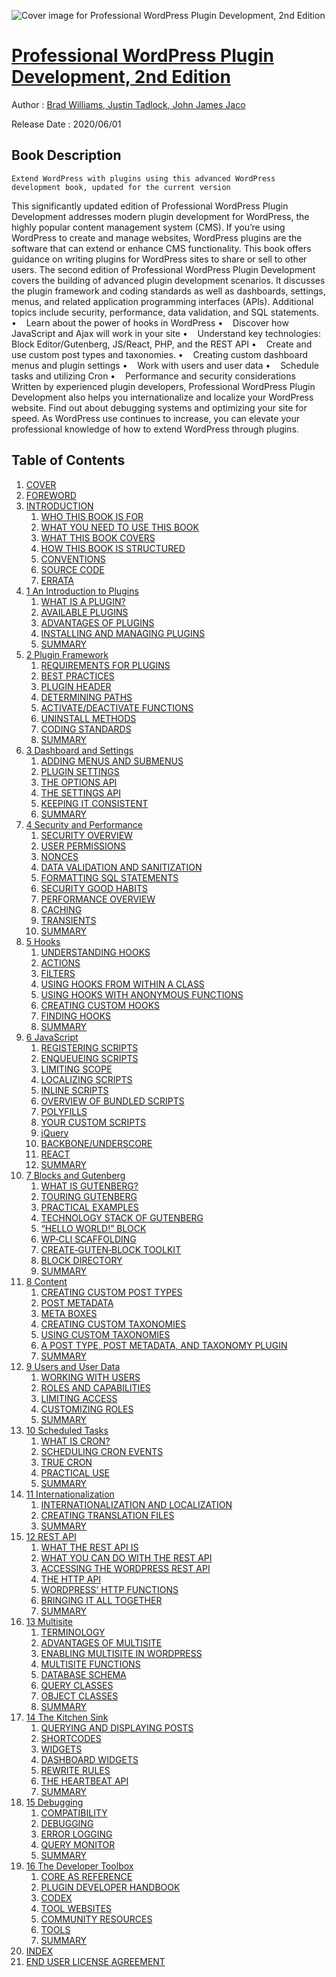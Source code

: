 ![Cover image for Professional WordPress Plugin Development, 2nd Edition](https://imgdetail.ebookreading.net/cover/cover/20201212/EB9781119666943.jpg)

[Professional WordPress Plugin Development, 2nd Edition](https://ebookreading.net/view/book/Professional+WordPress+Plugin+Development%2C+2nd+Edition-EB9781119666943_1.html "Professional WordPress Plugin Development, 2nd Edition")
====================================================================================================================

Author : [Brad Williams](https://ebookreading.net/search/author/Brad+Williams),[ 
            Justin Tadlock](https://ebookreading.net/search/author/+%0D%0A++++++++++++Justin+Tadlock),[ 
            John James Jaco](https://ebookreading.net/search/author/+%0D%0A++++++++++++John+James+Jaco)

Release Date : 2020/06/01

Book Description
-----------------


    
    Extend WordPress with plugins using this advanced WordPress development book, updated for the current version
This significantly updated edition of Professional WordPress Plugin Development addresses modern plugin development for WordPress, the highly popular content management system (CMS). If you’re using WordPress to create and manage websites, WordPress plugins are the software that can extend or enhance CMS functionality. This book offers guidance on writing plugins for WordPress sites to share or sell to other users.
The second edition of Professional WordPress Plugin Development covers the building of advanced plugin development scenarios. It discusses the plugin framework and coding standards as well as dashboards, settings, menus, and related application programming interfaces (APIs). Additional topics include security, performance, data validation, and SQL statements.
•&nbsp;&nbsp;&nbsp; Learn about the power of hooks in WordPress
•&nbsp;&nbsp;&nbsp; Discover how JavaScript and Ajax will work in your site
•&nbsp;&nbsp;&nbsp; Understand key technologies: Block Editor/Gutenberg, JS/React, PHP, and the REST API
•&nbsp;&nbsp;&nbsp; Create and use custom post types and taxonomies.
•&nbsp;&nbsp;&nbsp; Creating custom dashboard menus and plugin settings
•&nbsp;&nbsp;&nbsp; Work with users and user data
•&nbsp;&nbsp;&nbsp; Schedule tasks and utilizing Cron
•&nbsp;&nbsp;&nbsp; Performance and security considerations
Written by experienced plugin developers, Professional WordPress Plugin Development also helps you internationalize and localize your WordPress website. Find out about debugging systems and optimizing your site for speed. As WordPress use continues to increase, you can elevate your professional knowledge of how to extend WordPress through plugins.

  

Table of Contents
-----------------

1. [COVER](https://ebookreading.net/view/book/Professional+WordPress+Plugin+Development%2C+2nd+Edition-EB9781119666943_1.html)
1. [FOREWORD](https://ebookreading.net/view/book/Professional+WordPress+Plugin+Development%2C+2nd+Edition-EB9781119666943_4.html)
1. [INTRODUCTION](https://ebookreading.net/view/book/Professional+WordPress+Plugin+Development%2C+2nd+Edition-EB9781119666943_5.html)
    1. [WHO THIS BOOK IS FOR](https://ebookreading.net/view/book/Professional+WordPress+Plugin+Development%2C+2nd+Edition-EB9781119666943_5.html#head-2-129)
    1. [WHAT YOU NEED TO USE THIS BOOK](https://ebookreading.net/view/book/Professional+WordPress+Plugin+Development%2C+2nd+Edition-EB9781119666943_5.html#head-2-130)
    1. [WHAT THIS BOOK COVERS](https://ebookreading.net/view/book/Professional+WordPress+Plugin+Development%2C+2nd+Edition-EB9781119666943_5.html#head-2-131)
    1. [HOW THIS BOOK IS STRUCTURED](https://ebookreading.net/view/book/Professional+WordPress+Plugin+Development%2C+2nd+Edition-EB9781119666943_5.html#head-2-132)
    1. [CONVENTIONS](https://ebookreading.net/view/book/Professional+WordPress+Plugin+Development%2C+2nd+Edition-EB9781119666943_5.html#head-2-133)
    1. [SOURCE CODE](https://ebookreading.net/view/book/Professional+WordPress+Plugin+Development%2C+2nd+Edition-EB9781119666943_5.html#head-2-134)
    1. [ERRATA](https://ebookreading.net/view/book/Professional+WordPress+Plugin+Development%2C+2nd+Edition-EB9781119666943_5.html#head-2-135)
1. [1 An Introduction to Plugins](https://ebookreading.net/view/book/Professional+WordPress+Plugin+Development%2C+2nd+Edition-EB9781119666943_6.html)
    1. [WHAT IS A PLUGIN?](https://ebookreading.net/view/book/Professional+WordPress+Plugin+Development%2C+2nd+Edition-EB9781119666943_6.html#head-2-1)
    1. [AVAILABLE PLUGINS](https://ebookreading.net/view/book/Professional+WordPress+Plugin+Development%2C+2nd+Edition-EB9781119666943_6.html#head-2-2)
    1. [ADVANTAGES OF PLUGINS](https://ebookreading.net/view/book/Professional+WordPress+Plugin+Development%2C+2nd+Edition-EB9781119666943_6.html#head-2-3)
    1. [INSTALLING AND MANAGING PLUGINS](https://ebookreading.net/view/book/Professional+WordPress+Plugin+Development%2C+2nd+Edition-EB9781119666943_6.html#head-2-4)
    1. [SUMMARY](https://ebookreading.net/view/book/Professional+WordPress+Plugin+Development%2C+2nd+Edition-EB9781119666943_6.html#head-2-5)
1. [2 Plugin Framework](https://ebookreading.net/view/book/Professional+WordPress+Plugin+Development%2C+2nd+Edition-EB9781119666943_7.html)
    1. [REQUIREMENTS FOR PLUGINS](https://ebookreading.net/view/book/Professional+WordPress+Plugin+Development%2C+2nd+Edition-EB9781119666943_7.html#head-2-7)
    1. [BEST PRACTICES](https://ebookreading.net/view/book/Professional+WordPress+Plugin+Development%2C+2nd+Edition-EB9781119666943_7.html#head-2-8)
    1. [PLUGIN HEADER](https://ebookreading.net/view/book/Professional+WordPress+Plugin+Development%2C+2nd+Edition-EB9781119666943_7.html#head-2-9)
    1. [DETERMINING PATHS](https://ebookreading.net/view/book/Professional+WordPress+Plugin+Development%2C+2nd+Edition-EB9781119666943_7.html#head-2-10)
    1. [ACTIVATE/DEACTIVATE FUNCTIONS](https://ebookreading.net/view/book/Professional+WordPress+Plugin+Development%2C+2nd+Edition-EB9781119666943_7.html#head-2-11)
    1. [UNINSTALL METHODS](https://ebookreading.net/view/book/Professional+WordPress+Plugin+Development%2C+2nd+Edition-EB9781119666943_7.html#head-2-12)
    1. [CODING STANDARDS](https://ebookreading.net/view/book/Professional+WordPress+Plugin+Development%2C+2nd+Edition-EB9781119666943_7.html#head-2-13)
    1. [SUMMARY](https://ebookreading.net/view/book/Professional+WordPress+Plugin+Development%2C+2nd+Edition-EB9781119666943_7.html#head-2-14)
1. [3 Dashboard and Settings](https://ebookreading.net/view/book/Professional+WordPress+Plugin+Development%2C+2nd+Edition-EB9781119666943_8.html)
    1. [ADDING MENUS AND SUBMENUS](https://ebookreading.net/view/book/Professional+WordPress+Plugin+Development%2C+2nd+Edition-EB9781119666943_8.html#head-2-16)
    1. [PLUGIN SETTINGS](https://ebookreading.net/view/book/Professional+WordPress+Plugin+Development%2C+2nd+Edition-EB9781119666943_8.html#head-2-17)
    1. [THE OPTIONS API](https://ebookreading.net/view/book/Professional+WordPress+Plugin+Development%2C+2nd+Edition-EB9781119666943_8.html#head-2-18)
    1. [THE SETTINGS API](https://ebookreading.net/view/book/Professional+WordPress+Plugin+Development%2C+2nd+Edition-EB9781119666943_8.html#head-2-19)
    1. [KEEPING IT CONSISTENT](https://ebookreading.net/view/book/Professional+WordPress+Plugin+Development%2C+2nd+Edition-EB9781119666943_8.html#head-2-20)
    1. [SUMMARY](https://ebookreading.net/view/book/Professional+WordPress+Plugin+Development%2C+2nd+Edition-EB9781119666943_8.html#head-2-21)
1. [4 Security and Performance](https://ebookreading.net/view/book/Professional+WordPress+Plugin+Development%2C+2nd+Edition-EB9781119666943_9.html)
    1. [SECURITY OVERVIEW](https://ebookreading.net/view/book/Professional+WordPress+Plugin+Development%2C+2nd+Edition-EB9781119666943_9.html#head-2-23)
    1. [USER PERMISSIONS](https://ebookreading.net/view/book/Professional+WordPress+Plugin+Development%2C+2nd+Edition-EB9781119666943_9.html#head-2-24)
    1. [NONCES](https://ebookreading.net/view/book/Professional+WordPress+Plugin+Development%2C+2nd+Edition-EB9781119666943_9.html#head-2-25)
    1. [DATA VALIDATION AND SANITIZATION](https://ebookreading.net/view/book/Professional+WordPress+Plugin+Development%2C+2nd+Edition-EB9781119666943_9.html#head-2-26)
    1. [FORMATTING SQL STATEMENTS](https://ebookreading.net/view/book/Professional+WordPress+Plugin+Development%2C+2nd+Edition-EB9781119666943_9.html#head-2-27)
    1. [SECURITY GOOD HABITS](https://ebookreading.net/view/book/Professional+WordPress+Plugin+Development%2C+2nd+Edition-EB9781119666943_9.html#head-2-28)
    1. [PERFORMANCE OVERVIEW](https://ebookreading.net/view/book/Professional+WordPress+Plugin+Development%2C+2nd+Edition-EB9781119666943_9.html#head-2-29)
    1. [CACHING](https://ebookreading.net/view/book/Professional+WordPress+Plugin+Development%2C+2nd+Edition-EB9781119666943_9.html#head-2-30)
    1. [TRANSIENTS](https://ebookreading.net/view/book/Professional+WordPress+Plugin+Development%2C+2nd+Edition-EB9781119666943_9.html#head-2-31)
    1. [SUMMARY](https://ebookreading.net/view/book/Professional+WordPress+Plugin+Development%2C+2nd+Edition-EB9781119666943_9.html#head-2-32)
1. [5 Hooks](https://ebookreading.net/view/book/Professional+WordPress+Plugin+Development%2C+2nd+Edition-EB9781119666943_10.html)
    1. [UNDERSTANDING HOOKS](https://ebookreading.net/view/book/Professional+WordPress+Plugin+Development%2C+2nd+Edition-EB9781119666943_10.html#head-2-34)
    1. [ACTIONS](https://ebookreading.net/view/book/Professional+WordPress+Plugin+Development%2C+2nd+Edition-EB9781119666943_10.html#head-2-35)
    1. [FILTERS](https://ebookreading.net/view/book/Professional+WordPress+Plugin+Development%2C+2nd+Edition-EB9781119666943_10.html#head-2-36)
    1. [USING HOOKS FROM WITHIN A CLASS](https://ebookreading.net/view/book/Professional+WordPress+Plugin+Development%2C+2nd+Edition-EB9781119666943_10.html#head-2-37)
    1. [USING HOOKS WITH ANONYMOUS FUNCTIONS](https://ebookreading.net/view/book/Professional+WordPress+Plugin+Development%2C+2nd+Edition-EB9781119666943_10.html#head-2-38)
    1. [CREATING CUSTOM HOOKS](https://ebookreading.net/view/book/Professional+WordPress+Plugin+Development%2C+2nd+Edition-EB9781119666943_10.html#head-2-39)
    1. [FINDING HOOKS](https://ebookreading.net/view/book/Professional+WordPress+Plugin+Development%2C+2nd+Edition-EB9781119666943_10.html#head-2-40)
    1. [SUMMARY](https://ebookreading.net/view/book/Professional+WordPress+Plugin+Development%2C+2nd+Edition-EB9781119666943_10.html#head-2-41)
1. [6 JavaScript](https://ebookreading.net/view/book/Professional+WordPress+Plugin+Development%2C+2nd+Edition-EB9781119666943_11.html)
    1. [REGISTERING SCRIPTS](https://ebookreading.net/view/book/Professional+WordPress+Plugin+Development%2C+2nd+Edition-EB9781119666943_11.html#head-2-42)
    1. [ENQUEUEING SCRIPTS](https://ebookreading.net/view/book/Professional+WordPress+Plugin+Development%2C+2nd+Edition-EB9781119666943_11.html#head-2-43)
    1. [LIMITING SCOPE](https://ebookreading.net/view/book/Professional+WordPress+Plugin+Development%2C+2nd+Edition-EB9781119666943_11.html#head-2-44)
    1. [LOCALIZING SCRIPTS](https://ebookreading.net/view/book/Professional+WordPress+Plugin+Development%2C+2nd+Edition-EB9781119666943_11.html#head-2-45)
    1. [INLINE SCRIPTS](https://ebookreading.net/view/book/Professional+WordPress+Plugin+Development%2C+2nd+Edition-EB9781119666943_11.html#head-2-46)
    1. [OVERVIEW OF BUNDLED SCRIPTS](https://ebookreading.net/view/book/Professional+WordPress+Plugin+Development%2C+2nd+Edition-EB9781119666943_11.html#head-2-47)
    1. [POLYFILLS](https://ebookreading.net/view/book/Professional+WordPress+Plugin+Development%2C+2nd+Edition-EB9781119666943_11.html#head-2-48)
    1. [YOUR CUSTOM SCRIPTS](https://ebookreading.net/view/book/Professional+WordPress+Plugin+Development%2C+2nd+Edition-EB9781119666943_11.html#head-2-49)
    1. [jQuery](https://ebookreading.net/view/book/Professional+WordPress+Plugin+Development%2C+2nd+Edition-EB9781119666943_11.html#head-2-50)
    1. [BACKBONE/UNDERSCORE](https://ebookreading.net/view/book/Professional+WordPress+Plugin+Development%2C+2nd+Edition-EB9781119666943_11.html#head-2-51)
    1. [REACT](https://ebookreading.net/view/book/Professional+WordPress+Plugin+Development%2C+2nd+Edition-EB9781119666943_11.html#head-2-52)
    1. [SUMMARY](https://ebookreading.net/view/book/Professional+WordPress+Plugin+Development%2C+2nd+Edition-EB9781119666943_11.html#head-2-53)
1. [7 Blocks and Gutenberg](https://ebookreading.net/view/book/Professional+WordPress+Plugin+Development%2C+2nd+Edition-EB9781119666943_12.html)
    1. [WHAT IS GUTENBERG?](https://ebookreading.net/view/book/Professional+WordPress+Plugin+Development%2C+2nd+Edition-EB9781119666943_12.html#head-2-55)
    1. [TOURING GUTENBERG](https://ebookreading.net/view/book/Professional+WordPress+Plugin+Development%2C+2nd+Edition-EB9781119666943_12.html#head-2-57)
    1. [PRACTICAL EXAMPLES](https://ebookreading.net/view/book/Professional+WordPress+Plugin+Development%2C+2nd+Edition-EB9781119666943_12.html#head-2-58)
    1. [TECHNOLOGY STACK OF GUTENBERG](https://ebookreading.net/view/book/Professional+WordPress+Plugin+Development%2C+2nd+Edition-EB9781119666943_12.html#head-2-59)
    1. [“HELLO WORLD!” BLOCK](https://ebookreading.net/view/book/Professional+WordPress+Plugin+Development%2C+2nd+Edition-EB9781119666943_12.html#head-2-60)
    1. [WP‐CLI SCAFFOLDING](https://ebookreading.net/view/book/Professional+WordPress+Plugin+Development%2C+2nd+Edition-EB9781119666943_12.html#head-2-64)
    1. [CREATE‐GUTEN‐BLOCK TOOLKIT](https://ebookreading.net/view/book/Professional+WordPress+Plugin+Development%2C+2nd+Edition-EB9781119666943_12.html#head-2-65)
    1. [BLOCK DIRECTORY](https://ebookreading.net/view/book/Professional+WordPress+Plugin+Development%2C+2nd+Edition-EB9781119666943_12.html#head-2-66)
    1. [SUMMARY](https://ebookreading.net/view/book/Professional+WordPress+Plugin+Development%2C+2nd+Edition-EB9781119666943_12.html#head-2-67)
1. [8 Content](https://ebookreading.net/view/book/Professional+WordPress+Plugin+Development%2C+2nd+Edition-EB9781119666943_13.html)
    1. [CREATING CUSTOM POST TYPES](https://ebookreading.net/view/book/Professional+WordPress+Plugin+Development%2C+2nd+Edition-EB9781119666943_13.html#head-2-69)
    1. [POST METADATA](https://ebookreading.net/view/book/Professional+WordPress+Plugin+Development%2C+2nd+Edition-EB9781119666943_13.html#head-2-70)
    1. [META BOXES](https://ebookreading.net/view/book/Professional+WordPress+Plugin+Development%2C+2nd+Edition-EB9781119666943_13.html#head-2-71)
    1. [CREATING CUSTOM TAXONOMIES](https://ebookreading.net/view/book/Professional+WordPress+Plugin+Development%2C+2nd+Edition-EB9781119666943_13.html#head-2-72)
    1. [USING CUSTOM TAXONOMIES](https://ebookreading.net/view/book/Professional+WordPress+Plugin+Development%2C+2nd+Edition-EB9781119666943_13.html#head-2-73)
    1. [A POST TYPE, POST METADATA, AND TAXONOMY PLUGIN](https://ebookreading.net/view/book/Professional+WordPress+Plugin+Development%2C+2nd+Edition-EB9781119666943_13.html#head-2-74)
    1. [SUMMARY](https://ebookreading.net/view/book/Professional+WordPress+Plugin+Development%2C+2nd+Edition-EB9781119666943_13.html#head-2-75)
1. [9 Users and User Data](https://ebookreading.net/view/book/Professional+WordPress+Plugin+Development%2C+2nd+Edition-EB9781119666943_14.html)
    1. [WORKING WITH USERS](https://ebookreading.net/view/book/Professional+WordPress+Plugin+Development%2C+2nd+Edition-EB9781119666943_14.html#head-2-77)
    1. [ROLES AND CAPABILITIES](https://ebookreading.net/view/book/Professional+WordPress+Plugin+Development%2C+2nd+Edition-EB9781119666943_14.html#head-2-78)
    1. [LIMITING ACCESS](https://ebookreading.net/view/book/Professional+WordPress+Plugin+Development%2C+2nd+Edition-EB9781119666943_14.html#head-2-79)
    1. [CUSTOMIZING ROLES](https://ebookreading.net/view/book/Professional+WordPress+Plugin+Development%2C+2nd+Edition-EB9781119666943_14.html#head-2-80)
    1. [SUMMARY](https://ebookreading.net/view/book/Professional+WordPress+Plugin+Development%2C+2nd+Edition-EB9781119666943_14.html#head-2-81)
1. [10 Scheduled Tasks](https://ebookreading.net/view/book/Professional+WordPress+Plugin+Development%2C+2nd+Edition-EB9781119666943_15.html)
    1. [WHAT IS CRON?](https://ebookreading.net/view/book/Professional+WordPress+Plugin+Development%2C+2nd+Edition-EB9781119666943_15.html#head-2-83)
    1. [SCHEDULING CRON EVENTS](https://ebookreading.net/view/book/Professional+WordPress+Plugin+Development%2C+2nd+Edition-EB9781119666943_15.html#head-2-84)
    1. [TRUE CRON](https://ebookreading.net/view/book/Professional+WordPress+Plugin+Development%2C+2nd+Edition-EB9781119666943_15.html#head-2-85)
    1. [PRACTICAL USE](https://ebookreading.net/view/book/Professional+WordPress+Plugin+Development%2C+2nd+Edition-EB9781119666943_15.html#head-2-86)
    1. [SUMMARY](https://ebookreading.net/view/book/Professional+WordPress+Plugin+Development%2C+2nd+Edition-EB9781119666943_15.html#head-2-87)
1. [11 Internationalization](https://ebookreading.net/view/book/Professional+WordPress+Plugin+Development%2C+2nd+Edition-EB9781119666943_16.html)
    1. [INTERNATIONALIZATION AND LOCALIZATION](https://ebookreading.net/view/book/Professional+WordPress+Plugin+Development%2C+2nd+Edition-EB9781119666943_16.html#head-2-89)
    1. [CREATING TRANSLATION FILES](https://ebookreading.net/view/book/Professional+WordPress+Plugin+Development%2C+2nd+Edition-EB9781119666943_16.html#head-2-90)
    1. [SUMMARY](https://ebookreading.net/view/book/Professional+WordPress+Plugin+Development%2C+2nd+Edition-EB9781119666943_16.html#head-2-91)
1. [12 REST API](https://ebookreading.net/view/book/Professional+WordPress+Plugin+Development%2C+2nd+Edition-EB9781119666943_17.html)
    1. [WHAT THE REST API IS](https://ebookreading.net/view/book/Professional+WordPress+Plugin+Development%2C+2nd+Edition-EB9781119666943_17.html#head-2-92)
    1. [WHAT YOU CAN DO WITH THE REST API](https://ebookreading.net/view/book/Professional+WordPress+Plugin+Development%2C+2nd+Edition-EB9781119666943_17.html#head-2-93)
    1. [ACCESSING THE WORDPRESS REST API](https://ebookreading.net/view/book/Professional+WordPress+Plugin+Development%2C+2nd+Edition-EB9781119666943_17.html#head-2-94)
    1. [THE HTTP API](https://ebookreading.net/view/book/Professional+WordPress+Plugin+Development%2C+2nd+Edition-EB9781119666943_17.html#head-2-95)
    1. [WORDPRESS’ HTTP FUNCTIONS](https://ebookreading.net/view/book/Professional+WordPress+Plugin+Development%2C+2nd+Edition-EB9781119666943_17.html#head-2-96)
    1. [BRINGING IT ALL TOGETHER](https://ebookreading.net/view/book/Professional+WordPress+Plugin+Development%2C+2nd+Edition-EB9781119666943_17.html#head-2-97)
    1. [SUMMARY](https://ebookreading.net/view/book/Professional+WordPress+Plugin+Development%2C+2nd+Edition-EB9781119666943_17.html#head-2-98)
1. [13 Multisite](https://ebookreading.net/view/book/Professional+WordPress+Plugin+Development%2C+2nd+Edition-EB9781119666943_18.html)
    1. [TERMINOLOGY](https://ebookreading.net/view/book/Professional+WordPress+Plugin+Development%2C+2nd+Edition-EB9781119666943_18.html#head-2-100)
    1. [ADVANTAGES OF MULTISITE](https://ebookreading.net/view/book/Professional+WordPress+Plugin+Development%2C+2nd+Edition-EB9781119666943_18.html#head-2-101)
    1. [ENABLING MULTISITE IN WORDPRESS](https://ebookreading.net/view/book/Professional+WordPress+Plugin+Development%2C+2nd+Edition-EB9781119666943_18.html#head-2-102)
    1. [MULTISITE FUNCTIONS](https://ebookreading.net/view/book/Professional+WordPress+Plugin+Development%2C+2nd+Edition-EB9781119666943_18.html#head-2-103)
    1. [DATABASE SCHEMA](https://ebookreading.net/view/book/Professional+WordPress+Plugin+Development%2C+2nd+Edition-EB9781119666943_18.html#head-2-104)
    1. [QUERY CLASSES](https://ebookreading.net/view/book/Professional+WordPress+Plugin+Development%2C+2nd+Edition-EB9781119666943_18.html#head-2-105)
    1. [OBJECT CLASSES](https://ebookreading.net/view/book/Professional+WordPress+Plugin+Development%2C+2nd+Edition-EB9781119666943_18.html#head-2-106)
    1. [SUMMARY](https://ebookreading.net/view/book/Professional+WordPress+Plugin+Development%2C+2nd+Edition-EB9781119666943_18.html#head-2-107)
1. [14 The Kitchen Sink](https://ebookreading.net/view/book/Professional+WordPress+Plugin+Development%2C+2nd+Edition-EB9781119666943_19.html)
    1. [QUERYING AND DISPLAYING POSTS](https://ebookreading.net/view/book/Professional+WordPress+Plugin+Development%2C+2nd+Edition-EB9781119666943_19.html#head-2-109)
    1. [SHORTCODES](https://ebookreading.net/view/book/Professional+WordPress+Plugin+Development%2C+2nd+Edition-EB9781119666943_19.html#head-2-110)
    1. [WIDGETS](https://ebookreading.net/view/book/Professional+WordPress+Plugin+Development%2C+2nd+Edition-EB9781119666943_19.html#head-2-111)
    1. [DASHBOARD WIDGETS](https://ebookreading.net/view/book/Professional+WordPress+Plugin+Development%2C+2nd+Edition-EB9781119666943_19.html#head-2-112)
    1. [REWRITE RULES](https://ebookreading.net/view/book/Professional+WordPress+Plugin+Development%2C+2nd+Edition-EB9781119666943_19.html#head-2-113)
    1. [THE HEARTBEAT API](https://ebookreading.net/view/book/Professional+WordPress+Plugin+Development%2C+2nd+Edition-EB9781119666943_19.html#head-2-114)
    1. [SUMMARY](https://ebookreading.net/view/book/Professional+WordPress+Plugin+Development%2C+2nd+Edition-EB9781119666943_19.html#head-2-115)
1. [15 Debugging](https://ebookreading.net/view/book/Professional+WordPress+Plugin+Development%2C+2nd+Edition-EB9781119666943_20.html)
    1. [COMPATIBILITY](https://ebookreading.net/view/book/Professional+WordPress+Plugin+Development%2C+2nd+Edition-EB9781119666943_20.html#head-2-117)
    1. [DEBUGGING](https://ebookreading.net/view/book/Professional+WordPress+Plugin+Development%2C+2nd+Edition-EB9781119666943_20.html#head-2-118)
    1. [ERROR LOGGING](https://ebookreading.net/view/book/Professional+WordPress+Plugin+Development%2C+2nd+Edition-EB9781119666943_20.html#head-2-119)
    1. [QUERY MONITOR](https://ebookreading.net/view/book/Professional+WordPress+Plugin+Development%2C+2nd+Edition-EB9781119666943_20.html#head-2-120)
    1. [SUMMARY](https://ebookreading.net/view/book/Professional+WordPress+Plugin+Development%2C+2nd+Edition-EB9781119666943_20.html#head-2-121)
1. [16 The Developer Toolbox](https://ebookreading.net/view/book/Professional+WordPress+Plugin+Development%2C+2nd+Edition-EB9781119666943_21.html)
    1. [CORE AS REFERENCE](https://ebookreading.net/view/book/Professional+WordPress+Plugin+Development%2C+2nd+Edition-EB9781119666943_21.html#head-2-122)
    1. [PLUGIN DEVELOPER HANDBOOK](https://ebookreading.net/view/book/Professional+WordPress+Plugin+Development%2C+2nd+Edition-EB9781119666943_21.html#head-2-123)
    1. [CODEX](https://ebookreading.net/view/book/Professional+WordPress+Plugin+Development%2C+2nd+Edition-EB9781119666943_21.html#head-2-124)
    1. [TOOL WEBSITES](https://ebookreading.net/view/book/Professional+WordPress+Plugin+Development%2C+2nd+Edition-EB9781119666943_21.html#head-2-125)
    1. [COMMUNITY RESOURCES](https://ebookreading.net/view/book/Professional+WordPress+Plugin+Development%2C+2nd+Edition-EB9781119666943_21.html#head-2-126)
    1. [TOOLS](https://ebookreading.net/view/book/Professional+WordPress+Plugin+Development%2C+2nd+Edition-EB9781119666943_21.html#head-2-127)
    1. [SUMMARY](https://ebookreading.net/view/book/Professional+WordPress+Plugin+Development%2C+2nd+Edition-EB9781119666943_21.html#head-2-128)
1. [INDEX](https://ebookreading.net/view/book/Professional+WordPress+Plugin+Development%2C+2nd+Edition-EB9781119666943_22.html)
1. [END USER LICENSE AGREEMENT](https://ebookreading.net/view/book/Professional+WordPress+Plugin+Development%2C+2nd+Edition-EB9781119666943_27.html)

